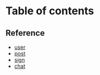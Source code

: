 # Table of contents

## Reference

* [user](README.md)
* [post](reference/post.md)
* [sign](reference/sign.md)
* [chat](reference/chat.md)
